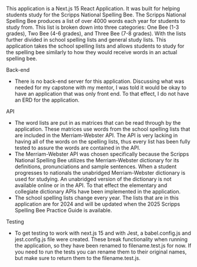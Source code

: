 This application is a Next.js 15 React Application. It was built for helping students study for the Scripps National Spelling Bee. The Scripps National Spelling Bee produces a list of over 4000 words each year for students to study from. This list is broken down into three categories: One Bee (1-3 grades), Two Bee (4-6 grades), and Three Bee (7-8 grades). With the lists further divided in school spelling lists and general study lists. This application takes the school spelling lists and allows students to study for the spelling bee similarly to how they would receive words in an actual spelling bee.

Back-end
- There is no back-end server for this application. Discussing what was needed for my capstone with my mentor, I was told it would be okay to have an application that was only front end. To that effect, I do not have an ERD for the application.

API
- The word lists are put in as matrices that can be read through by the application. These matrices use words from the school spelling lists that are included in the Merriam-Webster API. The API is very lacking in having all of the words on the spelling lists, thus every list has been fully tested to assure the words are contained in the API.
- The Merriam-Webster API was chosen specifically because the Scripps National Spelling Bee utilizes the Merriam-Webster dictionary for its definitions, pronunciations and sample sentences. When a student progresses to nationals the unabridged Merriam-Webster dictionary is used for studying. An unabridged version of the dictionary is not available online or in the API. To that effect the elementary and collegiate dictionary APIs have been implemented in the application.
- The school spelling lists change every year. The lists that are in this application are for 2024 and will be updated when the 2025 Scripps Spelling Bee Practice Guide is available.

Testing
- To get testing to work with next.js 15 and with Jest, a babel.config.js and jest.config.js file were created. These break functionality when running the application, so they have been renamed to filename.test.js for now. If you need to run the tests you can rename them to their original names, but make sure to return them to the filename.test.js.
